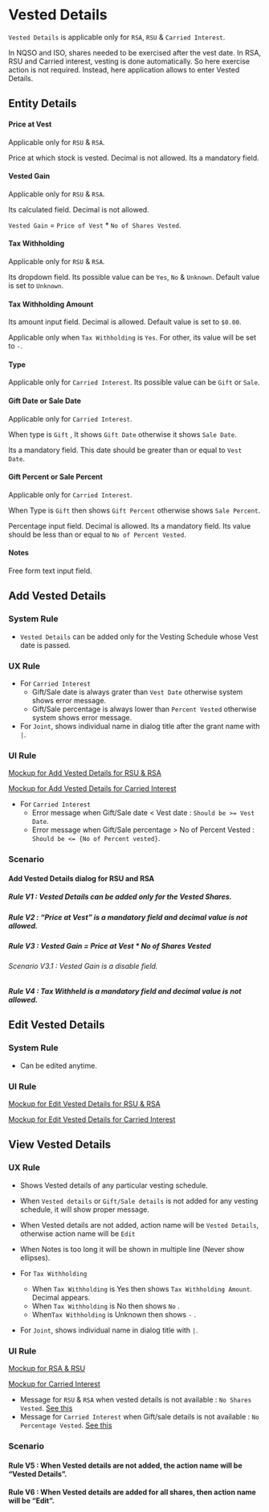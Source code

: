 # Vested Details 

`Vested Details` is applicable only for `RSA`, `RSU` & `Carried Interest`. 

In NQSO and ISO, shares needed to be exercised after the vest date. In RSA, RSU and Carried interest, vesting is done automatically. So here exercise action is not required. Instead, here application allows to enter Vested Details.

## Entity Details

#### Price at Vest

Applicable only for `RSU` & `RSA`.

Price at which stock is vested. Decimal is not allowed. Its a mandatory field.

#### Vested Gain

Applicable only for `RSU` & `RSA`.

Its calculated field. Decimal is not allowed. 

`Vested Gain` = `Price of Vest` * `No of Shares Vested`.

#### Tax Withholding

Applicable only for `RSU` & `RSA`.

Its dropdown field. Its possible value can be `Yes`, `No` & `Unknown`. Default value is set to `Unknown`.

#### Tax Withholding Amount

Its amount input field. Decimal is allowed. Default value is set to `$0.00`.

Applicable only when `Tax Withholding` is `Yes`. For other, its value will be set to `-`.

#### Type

Applicable only for `Carried Interest`. Its possible value can be `Gift` or `Sale`.

#### Gift Date or Sale Date

Applicable only for `Carried Interest`.

When type is `Gift` , It shows `Gift Date` otherwise it shows `Sale Date`.

Its a mandatory field. This date should be greater than or equal to `Vest Date`.

#### Gift Percent or Sale Percent

Applicable only for `Carried Interest`.

When Type is `Gift` then shows `Gift Percent` otherwise shows `Sale Percent`.

Percentage input field. Decimal is allowed. Its a mandatory field.  Its value should be less than or equal to `No of Percent Vested`.

#### Notes

Free form text input field.



## Add Vested Details

### System Rule

- `Vested Details` can be added only for the Vesting Schedule whose Vest date is passed.

### UX Rule

- For `Carried Interest`
  - Gift/Sale date is always grater than `Vest Date` otherwise system shows error message.
  - Gift/Sale percentage is always lower than `Percent Vested` otherwise system shows error message.
- For `Joint`, shows individual name in dialog title after the grant name with `|`.

### UI Rule

[Mockup for Add Vested Details for RSU & RSA](https://drive.google.com/file/d/102hRp-ouLeajuvbNSpsxKbb_qh_UpteJ/view?usp=sharing)

[Mockup for Add Vested Details for Carried Interest](https://drive.google.com/file/d/1EbfkZF4bDSlsKCCn8ZtPePo9xy2SqhEC/view?usp=sharing)

- For `Carried Interest`
  - Error message when Gift/Sale date < Vest date : `Should be >= Vest Date`.
  - Error message when Gift/Sale percentage > No of Percent Vested : `Should be <= {No of Percent vested}`.

### Scenario

#### Add Vested Details dialog for RSU and RSA

##### Rule V1 : Vested Details can be added only for the Vested Shares.

##### Rule V2 : “Price at Vest” is a mandatory field and decimal value is not allowed.

##### Rule V3 : Vested Gain = Price at Vest * No of Shares Vested

###### Scenario V3.1 : Vested Gain is a disable field.

##### Rule V4 : Tax Withheld is a mandatory field and decimal value is not allowed.



## Edit Vested Details

### System Rule

- Can be edited anytime.

### UI Rule

[Mockup for Edit Vested Details for RSU & RSA](https://drive.google.com/file/d/1Y2-iJfBAG9tcuADf33cRUqfcIe1DL4Eh/view?usp=sharing)

[Mockup for Edit Vested Details for Carried Interest](https://drive.google.com/file/d/1qyHsayfy8F1CZ9qPgRk-etueVsPAdBoI/view?usp=sharing)



## View Vested Details

### UX Rule

- Shows Vested details of any particular vesting schedule.
- When `Vested details` or `Gift/Sale details` is not added for any vesting schedule, it will show proper message.
- When Vested details are not added, action name will be `Vested Details`, otherwise action name will be `Edit`


- When Notes is too long it will be shown in multiple line (Never show ellipses).
- For `Tax Withholding`
  - When `Tax Withholding` is Yes then shows `Tax Withholding Amount`. Decimal appears.
  - When `Tax Withholding` is No then shows `No` .
  - When`Tax Withholding` is Unknown then shows `-` .
- For `Joint`, shows individual name in dialog title with `|`.

### UI Rule

[Mockup for RSA & RSU](https://drive.google.com/file/d/1Mhg2Y9DNBkuXdjbwPh8yK5T3r93-Niqi/view?usp=sharing)

[Mockup for Carried Interest](https://drive.google.com/file/d/1AYfxrNJzZ2BKXzndaiQsVAnJzcCOt7K2/view?usp=sharing)

- Message for `RSU` & `RSA` when vested details is not available : `No Shares Vested`. [See this](https://drive.google.com/file/d/1jkEG7ob6wqBiO88dRw8N3nSQF_TpXBrO/view?usp=sharing)
- Message for `Carried Interest` when Gift/sale details is not available : `No Percentage Vested`. [See this](https://drive.google.com/file/d/1_stbwW9E0m5GwHcLqZIcuriyA4AxbwgH/view?usp=sharing)

### Scenario

#### Rule V5 : When Vested details are not added, the action name will be “Vested Details”.

#### Rule V6 : When Vested details are added for all shares, then action name will be “Edit”.

